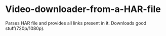 # Video-downloader-from-a-HAR-file
Parses HAR file and provides all links present in it. Downloads good stuff(720p/1080p).
